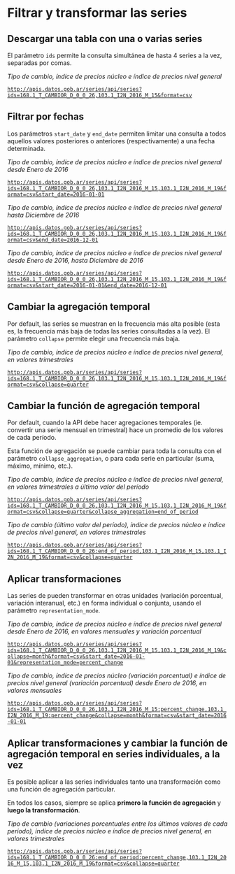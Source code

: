 # Filtrar y transformar las series

## Descargar una tabla con una o varias series

El parámetro `ids` permite la consulta simultánea de hasta 4 series a la vez, separadas por comas.

*Tipo de cambio, índice de precios núcleo e índice de precios nivel general*

[`http://apis.datos.gob.ar/series/api/series?ids=168.1_T_CAMBIOR_D_0_0_26,103.1_I2N_2016_M_15&format=csv`](http://apis.datos.gob.ar/series/api/series?ids=168.1_T_CAMBIOR_D_0_0_26,103.1_I2N_2016_M_15&format=csv
)

## Filtrar por fechas

Los parámetros `start_date` y `end_date` permiten limitar una consulta a todos aquellos valores posteriores o anteriores (respectivamente) a una fecha determinada.

*Tipo de cambio, índice de precios núcleo e índice de precios nivel general desde Enero de 2016*

[`http://apis.datos.gob.ar/series/api/series?ids=168.1_T_CAMBIOR_D_0_0_26,103.1_I2N_2016_M_15,103.1_I2N_2016_M_19&format=csv&start_date=2016-01-01`](http://apis.datos.gob.ar/series/api/series?ids=168.1_T_CAMBIOR_D_0_0_26,103.1_I2N_2016_M_15,103.1_I2N_2016_M_19&format=csv&start_date=2016-01-01
)

*Tipo de cambio, índice de precios núcleo e índice de precios nivel general hasta Diciembre de 2016*

[`http://apis.datos.gob.ar/series/api/series?ids=168.1_T_CAMBIOR_D_0_0_26,103.1_I2N_2016_M_15,103.1_I2N_2016_M_19&format=csv&end_date=2016-12-01`](http://apis.datos.gob.ar/series/api/series?ids=168.1_T_CAMBIOR_D_0_0_26,103.1_I2N_2016_M_15,103.1_I2N_2016_M_19&format=csv&end_date=2016-12-01
)

*Tipo de cambio, índice de precios núcleo e índice de precios nivel general desde Enero de 2016, hasta Diciembre de 2016*

[`http://apis.datos.gob.ar/series/api/series?ids=168.1_T_CAMBIOR_D_0_0_26,103.1_I2N_2016_M_15,103.1_I2N_2016_M_19&format=csv&start_date=2016-01-01&end_date=2016-12-01`](http://apis.datos.gob.ar/series/api/series?ids=168.1_T_CAMBIOR_D_0_0_26,103.1_I2N_2016_M_15,103.1_I2N_2016_M_19&format=csv&start_date=2016-01-01&end_date=2016-12-01
)

## Cambiar la agregación temporal

Por default, las series se muestran en la frecuencia más alta posible (esta es, la frecuencia más baja de todas las series consultadas a la vez). El parámetro `collapse` permite elegir una frecuencia más baja.

*Tipo de cambio, índice de precios núcleo e índice de precios nivel general, en valores trimestrales*

[`http://apis.datos.gob.ar/series/api/series?ids=168.1_T_CAMBIOR_D_0_0_26,103.1_I2N_2016_M_15,103.1_I2N_2016_M_19&format=csv&collapse=quarter`](http://apis.datos.gob.ar/series/api/series?ids=168.1_T_CAMBIOR_D_0_0_26,103.1_I2N_2016_M_15,103.1_I2N_2016_M_19&format=csv&collapse=quarter
)

## Cambiar la función de agregación temporal

Por default, cuando la API debe hacer agregaciones temporales (ie. convertir una serie mensual en trimestral) hace un promedio de los valores de cada período.

Esta función de agregación se puede cambiar para toda la consulta con el parámetro `collapse_aggregation`, o para cada serie en particular (suma, máximo, mínimo, etc.).

*Tipo de cambio, índice de precios núcleo e índice de precios nivel general, en valores trimestrales a último valor del período*

[`http://apis.datos.gob.ar/series/api/series?ids=168.1_T_CAMBIOR_D_0_0_26,103.1_I2N_2016_M_15,103.1_I2N_2016_M_19&format=csv&collapse=quarter&collapse_aggregation=end_of_period`](http://apis.datos.gob.ar/series/api/series?ids=168.1_T_CAMBIOR_D_0_0_26,103.1_I2N_2016_M_15,103.1_I2N_2016_M_19&format=csv&collapse=quarter&collapse_aggregation=end_of_period
)

*Tipo de cambio (último valor del período), índice de precios núcleo e índice de precios nivel general, en valores trimestrales*

[`http://apis.datos.gob.ar/series/api/series?ids=168.1_T_CAMBIOR_D_0_0_26:end_of_period,103.1_I2N_2016_M_15,103.1_I2N_2016_M_19&format=csv&collapse=quarter`](http://apis.datos.gob.ar/series/api/series?ids=168.1_T_CAMBIOR_D_0_0_26:end_of_period,103.1_I2N_2016_M_15,103.1_I2N_2016_M_19&format=csv&collapse=quarter
)

## Aplicar transformaciones

Las series de pueden transformar en otras unidades (variación porcentual, variación interanual, etc.) en forma individual o conjunta, usando el parámetro `representation_mode`.

*Tipo de cambio, índice de precios núcleo e índice de precios nivel general desde Enero de 2016, en valores mensuales y variación porcentual*

[`http://apis.datos.gob.ar/series/api/series?ids=168.1_T_CAMBIOR_D_0_0_26,103.1_I2N_2016_M_15,103.1_I2N_2016_M_19&collapse=month&format=csv&start_date=2016-01-01&representation_mode=percent_change`](http://apis.datos.gob.ar/series/api/series?ids=168.1_T_CAMBIOR_D_0_0_26,103.1_I2N_2016_M_15,103.1_I2N_2016_M_19&collapse=month&format=csv&start_date=2016-01-01&representation_mode=percent_change
)

*Tipo de cambio, índice de precios núcleo (variación porcentual) e índice de precios nivel general (variación porcentual) desde Enero de 2016, en valores mensuales*

[`http://apis.datos.gob.ar/series/api/series?ids=168.1_T_CAMBIOR_D_0_0_26,103.1_I2N_2016_M_15:percent_change,103.1_I2N_2016_M_19:percent_change&collapse=month&format=csv&start_date=2016-01-01`](http://apis.datos.gob.ar/series/api/series?ids=168.1_T_CAMBIOR_D_0_0_26,103.1_I2N_2016_M_15:percent_change,103.1_I2N_2016_M_19:percent_change&collapse=month&format=csv&start_date=2016-01-01
)

## Aplicar transformaciones y cambiar la función de agregación temporal en series individuales, a la vez

Es posible aplicar a las series individuales tanto una transformación como una función de agregación particular.

En todos los casos, siempre se aplica **primero la función de agregación** y **luego la transformación**.

*Tipo de cambio (variaciones porcentuales entre los últimos valores de cada período), índice de precios núcleo e índice de precios nivel general, en valores trimestrales*

[`http://apis.datos.gob.ar/series/api/series?ids=168.1_T_CAMBIOR_D_0_0_26:end_of_period:percent_change,103.1_I2N_2016_M_15,103.1_I2N_2016_M_19&format=csv&collapse=quarter`](http://apis.datos.gob.ar/series/api/series?ids=168.1_T_CAMBIOR_D_0_0_26:end_of_period:percent_change,103.1_I2N_2016_M_15,103.1_I2N_2016_M_19&format=csv&collapse=quarter
)

